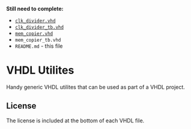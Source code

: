 **Still need to complete:**

* [`clk_divider.vhd`](clk_divider.vhd)
* [`clk_divider_tb.vhd`](clk_divider_tb.vhd)
* [`mem_copier.vhd`](mem_copier.vhd)
* `mem_copier_tb.vhd`
* `README.md` - this file

# VHDL Utilites

Handy generic VHDL utilites that can be used as part of a VHDL project.

## License

The license is included at the bottom of each VHDL file.
